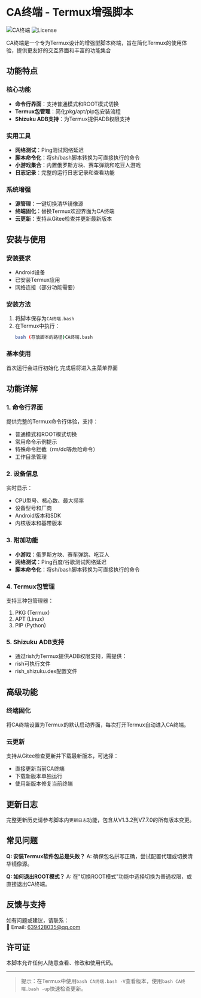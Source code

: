 # CA终端 - Termux增强脚本

![CA终端](https://img.shields.io/badge/Version-7.7.0-green) ![License](https://img.shields.io/badge/License-Free-blue)

CA终端是一个专为Termux设计的增强型脚本终端，旨在简化Termux的使用体验，提供更友好的交互界面和丰富的功能集合

## 功能特点

### 核心功能
- **命令行界面**：支持普通模式和ROOT模式切换
- **Termux包管理**：简化pkg/apt/pip包安装流程
- **Shizuku ADB支持**：为Termux提供ADB权限支持

### 实用工具
- **网络测试**：Ping测试网络延迟
- **脚本命令化**：将sh/bash脚本转换为可直接执行的命令
- **小游戏集合**：内置俄罗斯方块、赛车弹跳和吃豆人游戏
- **日志记录**：完整的运行日志记录和查看功能

### 系统增强
- **源管理**：一键切换清华镜像源
- **终端固化**：替换Termux欢迎界面为CA终端
- **云更新**：支持从Gitee检查并更新最新版本

## 安装与使用

### 安装要求
- Android设备
- 已安装Termux应用
- 网络连接（部分功能需要）

### 安装方法
1. 将脚本保存为`CA终端.bash`
2. 在Termux中执行：
   ```bash
   bash (存放脚本的路径)CA终端.bash
   ```

### 基本使用
首次运行会进行初始化 完成后将进入主菜单界面

## 功能详解

### 1. 命令行界面
提供完整的Termux命令行体验，支持：
- 普通模式和ROOT模式切换
- 常用命令示例提示
- 特殊命令拦截（rm/dd等危险命令）
- 工作目录管理

### 2. 设备信息
实时显示：
- CPU型号、核心数、最大频率
- 设备型号和厂商
- Android版本和SDK
- 内核版本和基带版本

### 3. 附加功能
- **小游戏**：俄罗斯方块、赛车弹跳、吃豆人
- **网络测试**：Ping百度/谷歌测试网络延迟
- **脚本命令化**：将sh/bash脚本转换为可直接执行的命令

### 4. Termux包管理
支持三种包管理器：
1. PKG (Termux)
2. APT (Linux)
3. PIP (Python)

### 5. Shizuku ADB支持
- 通过rish为Termux提供ADB权限支持，需提供：
- rish可执行文件
- rish_shizuku.dex配置文件

## 高级功能

### 终端固化
将CA终端设置为Termux的默认启动界面，每次打开Termux自动进入CA终端。

### 云更新
支持从Gitee检查更新并下载最新版本，可选择：
- 直接更新当前CA终端
- 下载新版本单独运行
- 使用新版本修复当前终端

## 更新日志

完整更新历史请参考脚本内`更新日志`功能，包含从V1.3.2到V7.7.0的所有版本变更。

## 常见问题

**Q: 安装Termux软件包总是失败？**
A: 确保包名拼写正确，尝试配置代理或切换清华镜像源。

**Q: 如何退出ROOT模式？**
A: 在"切换ROOT模式"功能中选择切换为普通权限，或直接退出CA终端。

## 反馈与支持

如有问题或建议，请联系：  
📧 Email: 639428035@qq.com

## 许可证

本脚本允许任何人随意查看、修改和使用代码。

---

> 提示：在Termux中使用`bash CA终端.bash -V`查看版本，使用`bash CA终端.bash -up`快速检查更新。